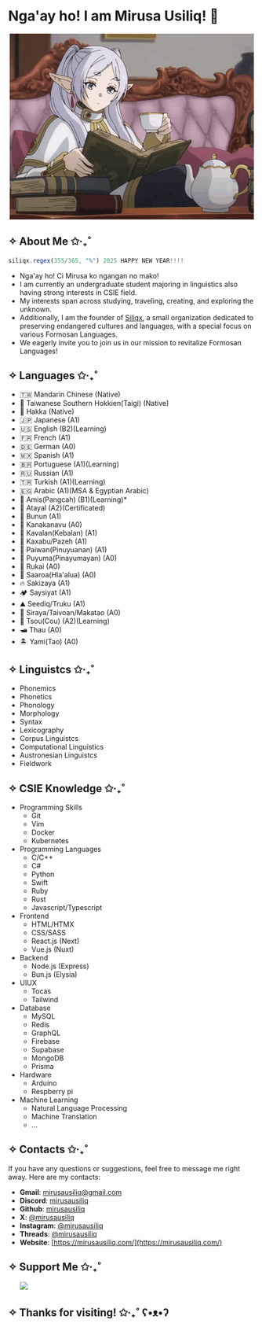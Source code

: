# Nga'ay ho! I am Mirusa Usiliq! 🍍

<div align="center">
    <img src="./images/frieren.gif">
</div>

## ✧ About Me ✩‧₊˚ 

```js
siliqx.regex(355/365, "%") 2025 HAPPY NEW YEAR!!!!
```
- Nga'ay ho! Ci Mirusa ko ngangan no mako!
- I am currently an undergraduate student majoring in linguistics also having strong interests in CSIE field.
- My interests span across studying, traveling, creating, and exploring the unknown.
- Additionally, I am the founder of [Siliqx](https://github.com/siliqx), a small organization dedicated to preserving endangered cultures and languages, with a special focus on various Formosan Languages.
- We eagerly invite you to join us in our mission to revitalize Formosan Languages!

## ✧ Languages ✩‧₊˚
- 🇹🇼 Mandarin Chinese (Native)
- 🍍 Taiwanese Southern Hokkien(Taigi) (Native)
- 🌸 Hakka (Native)
- 🇯🇵 Japanese (A1)
- 🇺🇸 English (B2)(Learning)
- 🇫🇷 French (A1)
- 🇩🇪 German (A0)
- 🇲🇽 Spanish (A1)
- 🇧🇷 Portuguese (A1)(Learning)
- 🇷🇺 Russian (A1)
- 🇹🇷 Turkish (A1)(Learning)
- 🇪🇬 Arabic (A1)(MSA & Egyptian Arabic)
- 🌿 Amis(Pangcah) (B1)(Learning)*
- 🌈 Atayal (A2)(Certificated)
- 🌙 Bunun (A1) 
- 🌊 Kanakanavu (A0)
- 🍌 Kavalan(Kebalan) (A1)
- 🦅 Kaxabu/Pazeh (A1)
- 🦅 Paiwan(Pinuyuanan) (A1)
- 💐 Puyuma(Pinayumayan) (A0)
- 🪷 Rukai (A0)
- 🐚 Saaroa(Hla'alua) (A0)
- 🔥 Sakizaya (A1)
- 🏕️ Saysiyat (A1)
- ⛰️ Seediq/Truku (A1)
- 🌾 Siraya/Taivoan/Makatao (A0)
- 🌲 Tsou(Cou) (A2)(Learning)
- 🛥️ Thau (A0)
- 🏝️ Yami(Tao) (A0)

## ✧ Linguistcs ✩‧₊˚
- Phonemics
- Phonetics
- Phonology
- Morphology
- Syntax 
- Lexicography
- Corpus Linguistcs
- Computational Linguistics
- Austronesian Linguistcs
- Fieldwork

## ✧ CSIE Knowledge ✩‧₊˚
- Programming Skills
  - Git
  - Vim
  - Docker 
  - Kubernetes
- Programming Languages 
  - C/C++ 
  - C#
  - Python
  - Swift
  - Ruby
  - Rust
  - Javascript/Typescript
- Frontend
  - HTML/HTMX
  - CSS/SASS
  - React.js (Next)
  - Vue.js (Nuxt)
- Backend
  - Node.js (Express)
  - Bun.js (Elysia)
- UIUX 
  - Tocas
  - Tailwind
- Database 
  - MySQL
  - Redis
  - GraphQL
  - Firebase 
  - Supabase
  - MongoDB
  - Prisma
- Hardware
  - Arduino
  - Respberry pi
- Machine Learning 
  - Natural Language Processing 
  - Machine Translation
  - ...

## ✧ Contacts ✩‧₊˚
If you have any questions or suggestions, feel free to message me right away. Here are my contacts:

- **Gmail**: mirusausiliq@gmail.com
- **Discord**: [mirusausiliq](https://discordapp.com/users/465850198783033355)
- **Github**: [mirusausiliq](https://github.com/465850198783033355/)
- **X**: [@mirusausiliq](https://twitter.com/mirusausiliq)
- **Instagram**: [@mirusausiliq](https://instagram.com/mirusausiliq)
- **Threads**: [@mirusausiliq](https://threads.net/mirusausiliq)
- **Website**: [https://mirusausiliq.com/](https://mirusausiliq.com/)

## ✧ Support Me ✩‧₊˚

<ul style="list-style-type: none; margin: 0;">

<!--
<li style="display: inline-block; margin-right: 0.25rem;"><a href="https://www.buymeacoffee.com/mirusausiliq"><img src="https://cdn.buymeacoffee.com/buttons/v2/default-yellow.png" width="150"/></a></li>
-->

<li style="display: inline-block; margin-right: 0.25rem;"><a href="https://www.ko-fi.com/mirusausiliq"><img src="https://storage.ko-fi.com/cdn/kofi2.png?v=3" width="150"/></a></li>

</ul>

## ✧ Thanks for visiting! ✩‧₊˚ ʕ•ᴥ•ʔ
